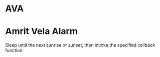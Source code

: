 # AVA
Amrit Vela Alarm
==========
Sleep until the next sunrise or sunset,
then invoke the specified callback function.